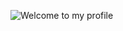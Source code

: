 ![Welcome to my profile](https://media.giphy.com/media/13HgwGsXF0aiGY/giphy.gif)

<!---
Deedikjupijn/Deedikjupijn is a ✨ special ✨ repository because its `README.md` (this file) appears on your GitHub profile.
You can click the Preview link to take a look at your changes.
--->
